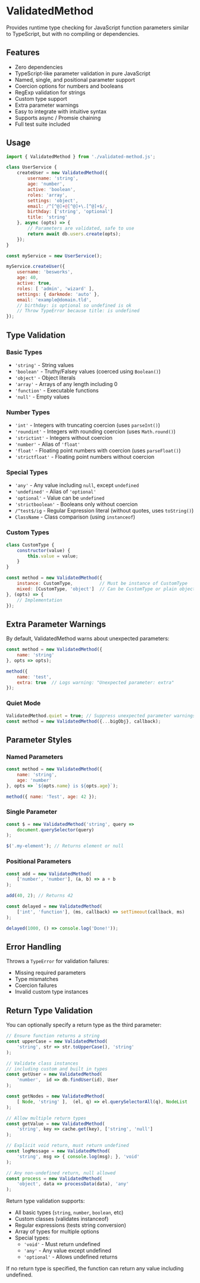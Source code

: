 # ValidatedMethod
Provides runtime type checking for JavaScript function parameters similar to TypeScript, but with no compiling or dependencies. 

## Features
- Zero dependencies
- TypeScript-like parameter validation in pure JavaScript
- Named, single, and positional parameter support
- Coercion options for numbers and booleans
- RegExp validation for strings
- Custom type support
- Extra parameter warnings
- Easy to integrate with intuitive syntax
- Supports async / Promsie chaining
- Full test suite included

## Usage

```javascript
import { ValidatedMethod } from './validated-method.js';

class UserService {
    createUser = new ValidatedMethod({
        username: 'string',
        age: 'number',
        active: 'boolean',
        roles: 'array',
        settings: 'object',
        email: /^[^@]+@[^@]+\.[^@]+$/,
        birthday: ['string', 'optional']
        title: 'string'
    }, async (opts) => {
        // Parameters are validated, safe to use
        return await db.users.create(opts);
    });
}

const myService = new UserService();

myService.createUser({
    username: 'besworks',
    age: 40,
    active: true,
    roles: [ 'admin', 'wizard' ],
    settings: { darkmode: 'auto' },
    email: 'example@domain.tld',
    // birthday: is optional so undefined is ok
    // Throw TypeError because title: is undefined
});

```

## Type Validation

### Basic Types
- `'string'` - String values
- `'boolean'` - Truthy/Falsey values (coerced using `Boolean()`)
- `'object'` - Object literals
- `'array'` - Arrays of any length including 0
- `'function'` - Executable functions
- `'null'` - Empty values

### Number Types
- `'int'` - Integers with truncating coercion (uses `parseInt()`)
- `'roundint'` - Integers with rounding coercion (uses `Math.round()`)
- `'strictint'` - Integers without coercion
- `'number'` - Alias of `'float'`
- `'float'` - Floating point numbers with coercion (uses `parseFloat()`)
- `'strictfloat'` - Floating point numbers without coercion

### Special Types
- `'any'` - Any value including `null`, except `undefined`
- `'undefined'` - Alias of `'optional'`
- `'optional'` - Value can be `undefined`
- `'strictboolean'` - Booleans only without coercion
- `/^test$/ig` - Regular Expression literal (without quotes, uses `toString()`)
- `ClassName` - Class comparison (using `instanceof`)

### Custom Types
```javascript
class CustomType {
    constructor(value) {
        this.value = value;
    }
}

const method = new ValidatedMethod({
    instance: CustomType,          // Must be instance of CustomType
    mixed: [CustomType, 'object']  // Can be CustomType or plain object
}, (opts) => {
    // Implementation
});
```

## Extra Parameter Warnings

By default, ValidatedMethod warns about unexpected parameters:

```javascript
const method = new ValidatedMethod({
    name: 'string'
}, opts => opts);

method({
    name: 'test',
    extra: true  // Logs warning: "Unexpected parameter: extra"
});
```

### Quiet Mode
```javascript
ValidatedMethod.quiet = true; // Suppress unexpected parameter warnings
const method = new ValidatedMethod({...bigObj}, callback);
```

## Parameter Styles

### Named Parameters
```javascript
const method = new ValidatedMethod({
    name: 'string',
    age: 'number'
}, opts => `${opts.name} is ${opts.age}`);

method({ name: 'Test', age: 42 });
```

### Single Parameter
```javascript
const $ = new ValidatedMethod('string', query => 
    document.querySelector(query)
);

$('.my-element'); // Returns element or null
```

### Positional Parameters
```javascript
const add = new ValidatedMethod(
    ['number', 'number'], (a, b) => a + b
);

add(40, 2); // Returns 42

const delayed = new ValidatedMethod(
    ['int', 'function'], (ms, callback) => setTimeout(callback, ms)
);

delayed(1000, () => console.log('Done!')); 
```

## Error Handling
Throws a `TypeError` for validation failures:

- Missing required parameters
- Type mismatches
- Coercion failures
- Invalid custom type instances

## Return Type Validation

You can optionally specify a return type as the third parameter:

```javascript
// Ensure function returns a string
const upperCase = new ValidatedMethod(
    'string', str => str.toUpperCase(), 'string'
);

// Validate class instances
// including custom and built in types
const getUser = new ValidatedMethod(
    'number',  id => db.findUser(id), User
);

const getNodes = new ValidatedMethod(
    [ Node, 'string' ],  (el, q) => el.querySelectorAll(q), NodeList
);

// Allow multiple return types
const getValue = new ValidatedMethod(
    'string', key => cache.get(key), ['string', 'null']
);

// Explicit void return, must return undefined
const logMessage = new ValidatedMethod(
    'string', msg => { console.log(msg); }, 'void'
);

// Any non-undefined return, null allowed
const process = new ValidatedMethod(
    'object', data => processData(data), 'any'
);
```

Return type validation supports:
- All basic types (`string`, `number`, `boolean`, etc)
- Custom classes (validates instanceof)
- Regular expressions (tests string conversion)
- Array of types for multiple options
- Special types:
  - `'void'` - Must return undefined
  - `'any'` - Any value except undefined
  - `'optional'` - Allows undefined returns

If no return type is specified, the function can return any value including undefined.
